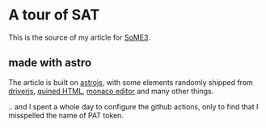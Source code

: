 # A tour of SAT

This is the source of my article for [SoME3](https://some.3b1b.co/).

## made with astro

The article is built on [astrojs](https://astro.build/), with some
elements randomly shipped from [driverjs](https://driverjs.com/),
[quined HTML](https://secretgeek.github.io/html_wysiwyg/html.html),
[monaco editor](https://microsoft.github.io/monaco-editor/) and
many other things.

.. and I spent a whole day to configure the github actions,
only to find that I misspelled the name of PAT token.